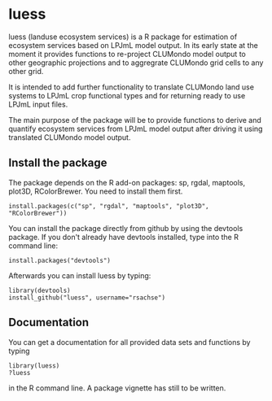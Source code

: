 luess
=====

luess (landuse ecosystem services) is a R package for estimation of ecosystem services based on LPJmL model output. In its early state at the moment
it provides functions to re-project CLUMondo model output to other geographic projections and to aggregrate CLUMondo 
grid cells to any other grid.

It is intended to add further functionality to translate CLUMondo land use systems to LPJmL crop functional types and for
returning ready to use LPJmL input files.

The main purpose of the package will be to provide functions to derive and quantify ecosystem services from LPJmL model
output after driving it using translated CLUMondo model output.


Install the package
-----------------------------------------------------------------------------
The package depends on the R add-on packages: sp, rgdal, maptools, plot3D, RColorBrewer. You need to install them first.

	install.packages(c("sp", "rgdal", "maptools", "plot3D", "RColorBrewer"))

You can install the package directly from github by using the devtools package. If you don't already have devtools
installed, type into the R command line:

	install.packages("devtools")
	
Afterwards you can install luess by typing:

	library(devtools)
	install_github("luess", username="rsachse")

Documentation
-----------------------------------------------------------------------------
You can get a documentation for all provided data sets and functions by typing
	
	library(luess)
	?luess

in the R command line. A package vignette has still to be written.
